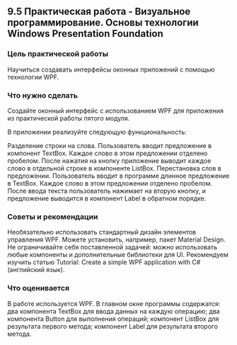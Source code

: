 ## 9.5 Практическая работа - Визуальное программирование. Основы технологии Windows Presentation Foundation
### Цель практической работы
Научиться создавать интерфейсы оконных приложений с помощью технологии WPF.

### Что нужно сделать
Создайте оконный интерфейс с использованием WPF для приложения из практической работы пятого модуля.

В приложении реализуйте следующую функциональность:

Разделение строки на слова. Пользователь вводит предложение в компонент TextBox. Каждое слово в этом предложении отделено пробелом. После нажатия на кнопку приложение выводит каждое слово в отдельной строке в компоненте ListBox.
Перестановка слов в предложении. Пользователь вводит в программе длинное предложение в TextBox. Каждое слово в этом предложении отделено пробелом. После ввода текста пользователь нажимает на вторую кнопку, и предложение выводится в компонент Label в обратном порядке. 

### Советы и рекомендации
Необязательно использовать стандартный дизайн элементов управления WPF. Можете установить, например, пакет Material Design.
Не ограничивайте себя поставленной задачей: можно использовать любые компоненты и дополнительные библиотеки для UI.
Рекомендуем изучить статью Tutorial: Create a simple WPF application with C# (английский язык).

### Что оценивается
В работе используется WPF.
В главном окне программы содержатся:
два компонента TextBox для ввода данных на каждую операцию;
два компонента Button для выполнения операций;
компонент ListBox для результата первого метода;
компонент Label для результата второго метода.
